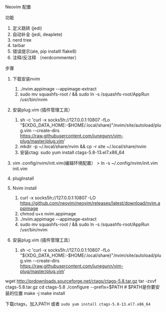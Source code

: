 Neovim 配置

功能
1. 定义跳转 (jedi)
2. 自动补全  (jedi, deaplete)
3. nerd tree
4. tarbar
5. 错误提示(ale, pip installl flake8)
6. 注释/反注释 （nerdcommenter）


步骤
1. 下载安装nvim
    1. ./nvim.appimage --appimage-extract
    2. sudo mv squashfs-root / && sudo ln -s /squashfs-root/AppRun /usr/bin/nvim
2. 安装plug.vim (插件管理工具）
    1. sh -c 'curl -x socks5h://127.0.0.1:10807 -fLo "${XDG_DATA_HOME:-$HOME/.local/share}"/nvim/site/autoload/plug.vim --create-dirs https://raw.githubusercontent.com/junegunn/vim-plug/master/plug.vim'
    2. mkdir -p ~/.local/share/nvim && cp -r site ~/.local/share/nvim
    3. 安装ctag: sudo yum install ctags-5.8-13.el7.x86_64
3.  vim .config/nvim/init.vim(编辑环境配置） > ln -s ~/.config/nvim/init.vim init.vim
4. plugInstall




1. Nvim install
    1. curl -x socks5h://127.0.0.1:10807  -LO https://github.com/neovim/neovim/releases/latest/download/nvim.appimage
    2. chmod u+x nvim.appimage
    3. ./nvim.appimage --appimage-extract
    4. sudo mv squashfs-root / && sudo ln -s /squashfs-root/AppRun /usr/bin/nvim


1. 安装plug.vim (插件管理工具）
    1. sh -c 'curl -x socks5h://127.0.0.1:10807 -fLo "${XDG_DATA_HOME:-$HOME/.local/share}"/nvim/site/autoload/plug.vim --create-dirs https://raw.githubusercontent.com/junegunn/vim-plug/master/plug.vim'


wget http://prdownloads.sourceforge.net/ctags/ctags-5.8.tar.gz
tar -zxvf ctags-5.8.tar.gz
cd ctags-5.8
./configure --prefix=$PATH # $PATH是你要安装的位置
make -j
make install

下载ctags，加入PATH 或者 `sudo yum install ctags-5.8-13.el7.x86_64`

